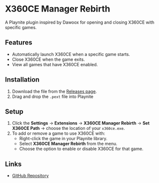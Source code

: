# X360CE Manager Rebirth

A Playnite plugin inspired by Dawoox for opening and closing X360CE with specific games.

## Features
- Automatically launch X360CE when a specific game starts.
- Close X360CE when the game exits.
- View all games that have X360CE enabled.

## Installation
1. Download the file from the [Releases page](https://github.com/rashad-07/X360CE-Manager-Rebirth/releases/).
2. Drag and drop the `.pext` file into Playnite

## Setup
1. Click the **Settings** → **Extensions** → **X360CE Manager Rebirth** → **Set X360CE Path** → choose the location of your `x360ce.exe`.
2. To add or remove a game to use X360CE with:  
   - Right-click the game in your Playnite library.  
   - Select **X360CE Manager Rebirth** from the menu.  
   - Choose the option to enable or disable X360CE for that game.

## Links
- [GitHub Repository](https://github.com/rashad-07/X360CE-Manager-Rebirth/)
